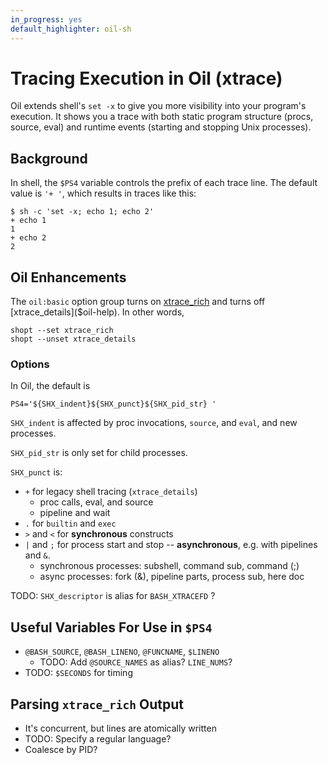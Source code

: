 ```yaml
---
in_progress: yes
default_highlighter: oil-sh
---
```


Tracing Execution in Oil (xtrace)
==================================

Oil extends shell's `set -x` to give you more visibility into your program's
execution.  It shows you a trace with both static program structure (procs,
source, eval) and runtime events (starting and stopping Unix processes).

<div id="toc">
</div>

## Background

In shell, the `$PS4` variable controls the prefix of each trace line.  The
default value is `'+ '`, which results in traces like this:

    $ sh -c 'set -x; echo 1; echo 2'
    + echo 1
    1
    + echo 2
    2

## Oil Enhancements

The `oil:basic` option group turns on [xtrace_rich]($oil-help) and turns off
[xtrace_details]($oil-help).  In other words,

    shopt --set xtrace_rich
    shopt --unset xtrace_details

### Options

In Oil, the default is

    PS4='${SHX_indent}${SHX_punct}${SHX_pid_str} '

`SHX_indent` is affected by proc invocations, `source`, and `eval`, and new
processes.

`SHX_pid_str` is only set for child processes.

`SHX_punct` is:

- `+` for legacy shell tracing (`xtrace_details`)
  - proc calls, eval, and source
  - pipeline and wait
- `.` for `builtin` and `exec`
- `>` and `<` for **synchronous** constructs
- `|` and `;` for process start and stop -- **asynchronous**, e.g. with
  pipelines and `&`.
  - synchronous processes: subshell, command sub, command (;)
  - async processes: fork (&), pipeline parts, process sub, here doc

TODO: `SHX_descriptor` is alias for `BASH_XTRACEFD` ?

## Useful Variables For Use in `$PS4`

- `@BASH_SOURCE`, `@BASH_LINENO`, `@FUNCNAME`, `$LINENO`
  - TODO: Add `@SOURCE_NAMES` as alias?  `LINE_NUMS`?
- TODO: `$SECONDS` for timing

<!--
And OIL_PID?  or maybe OIL_CURRENT_PID.  or maybe getpid() is better -
distinguish between functions and values
-->

## Parsing `xtrace_rich` Output

- It's concurrent, but lines are atomically written
- TODO: Specify a regular language?
- Coalesce by PID?
